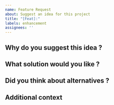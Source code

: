 ```yaml
---
name: Feature Request
about: Suggest an idea for this project
title: "[Feat]:"
labels: enhancement
assignees: ''
---
```

## Why do you suggest this idea ?
<!--
A clear description of the problem you encountered that led you to suggest this idea
Example: I'm always frustrated when... I always wanted to...
-->


## What solution would you like ?
<!--
Describe of what you want to add or change to this project
-->


## Did you think about alternatives ?
<!--
We want to know if you had any other ideas
If yes, please say why you thought it was not the best idea
-->


## Additional context
<!--
Any other informations you did not mentioned previously
This section also allows for screenshots or code snippet of what your solution could look like
-->

